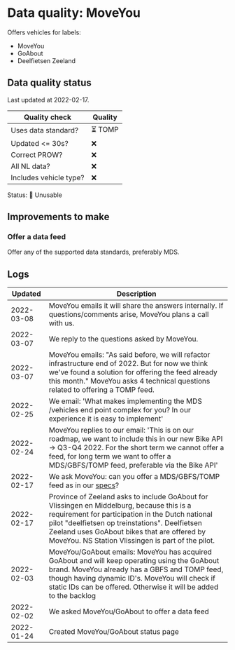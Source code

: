 # Data quality: MoveYou

Offers vehicles for labels:

- MoveYou
- GoAbout
- Deelfietsen Zeeland

## Data quality status

Last updated at 2022-02-17.

| **Quality check**           | **Quality**
| --                          | --          |
| Uses data standard?         | ⏳ TOMP
| Updated <= 30s?             | ❌
| Correct PROW?               | ❌
| All NL data?                | ❌
| Includes vehicle type?      | ❌

Status: 🔴 Unusable

## Improvements to make

### Offer a data feed

Offer any of the supported data standards, preferably MDS.

## Logs

| Updated    | Description
| ----       | ---
| 2022-03-08 | MoveYou emails it will share the answers internally. If questions/comments arise, MoveYou plans a call with us.
| 2022-03-07 | We reply to the questions asked by MoveYou.
| 2022-03-07 | MoveYou emails: "As said before, we will refactor infrastructure end of 2022. But for now we think we've found a solution for offering the feed already this month." MoveYou asks 4 technical questions related to offering a TOMP feed.
| 2022-02-25 | We email: 'What makes implementing the MDS /vehicles end point complex for you? In our experience it is easy to implement'
| 2022-02-24 | MoveYou replies to our email: 'This is on our roadmap, we want to include this in our new Bike API -> Q3-Q4 2022. For the short term we cannot offer a feed, for long term we want to offer a MDS/GBFS/TOMP feed, preferable via the Bike API'
| 2022-02-17 | We ask MoveYou: can you offer a MDS/GBFS/TOMP feed as in our [specs](https://docs.crow.nl/deelfietsdashboard/hr-dataspec/)?
| 2022-02-17 | Province of Zeeland asks to include GoAbout for Vlissingen en Middelburg, because this is a requirement for participation in the Dutch national pilot "deelfietsen op treinstations". Deelfietsen Zeeland uses GoAbout bikes that are offered by MoveYou. NS Station Vlissingen is part of the pilot.
| 2022-02-03 | MoveYou/GoAbout emails: MoveYou has acquired GoAbout and will keep operating using the GoAbout brand. MoveYou already has a GBFS and TOMP feed, though having dynamic ID's. MoveYou will check if static IDs can be offered. Otherwise it will be added to the backlog
| 2022-02-02 | We asked MoveYou/GoAbout to offer a data feed
| 2022-01-24 | Created MoveYou/GoAbout status page
